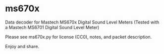 # ms670x
Data decoder for Mastech MS670x Digital Sound Level Meters
(Tested with a Mastech MS6701 Digital Sound Level Meter)

Please see ms670x.py for license (CC0), notes, and packet description.

Enjoy and share.
